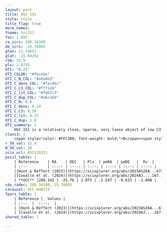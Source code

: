 ```yaml
---
layout: post
title: HSC 151
style: style
title_flag: true
more_names: 
fname: hsc151
fov: 1.097
ra_icrs: 288.34189
de_icrs: -25.76005
glon: 11.74651
glat: -15.94202
r50: 32.9
plx: 2.0755
UTI: "0.21"
UTI_COLOR: "#fbcebe"
UTI_C_N_COL: "#e0a6b3"
UTI_C_dens_COL: "#fac9bc"
UTI_C_C3_COL: "#fff1d4"
UTI_C_lit_COL: "#fdd7c3"
UTI_C_dup_COL: "#a6cab9"
UTI_C_N: 0.0
UTI_C_dens: 0.19
UTI_C_C3: 0.38
UTI_C_lit: 0.25
UTI_C_dup: 1.0
UTI_summary: |
    HSC 151 is a relatively close, sparse, very loose object of low C3 quality. It was recently reported in the literature.<br><br><span style="color: #99180f; font-weight: bold;">Warning: </span>contains less than 25 stars with <i>P>0.5</i> estimated.
class3: |
    <span style="color: #FFC300; font-weight: bold;">B</span><span style="color: red; font-weight: bold;">C</span>
r_50_val: 32.9
N_50_val: 20
scix_url: HSC%20151
posit_table: |
    | Reference    | RA    | DEC   | Plx  | pmRA  | pmDE   |  Rv  |
    | :---         | :---: | :---: | :---: | :---: | :---: | :---: |
    |[Hunt & Reffert (2023)](https://scixplorer.org/abs/2023A%26A...673A.114H) | 288.357 | -25.898 | 2.094 | -2.523 | -9.708 | -38.628 |
    |[Cavallo et al. (2024)](https://scixplorer.org/abs/2024AJ....167...12C) | 288.212 | -25.295 | 2.091 | -- | -- | -- |
    | **UCC** |288.342 | -25.76 | 2.075 | -2.547 | -9.615 | -1.898 | 
cds_radec: 288.34189,-25.76005
carousel: UCC_HUNT23
fpars_table: |
    | Reference |  Values |
    | :---  |  :---:  |
    | [Hunt & Reffert (2023)](https://scixplorer.org/abs/2023A%26A...673A.114H) | `AV50=0.36, diffAV50=0.5, MOD50=8.291, logAge50=7.883` |
    | [Cavallo et al. (2024)](https://scixplorer.org/abs/2024AJ....167...12C) | `AV50=0.47, dMod50=8.6, logAge50=7.97, [Fe/H]50=0.26` |
shared_table: |
    
---
```

